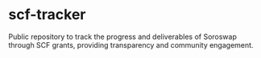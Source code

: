 # scf-tracker
Public repository to track the progress and deliverables of Soroswap through SCF grants, providing transparency and community engagement.

